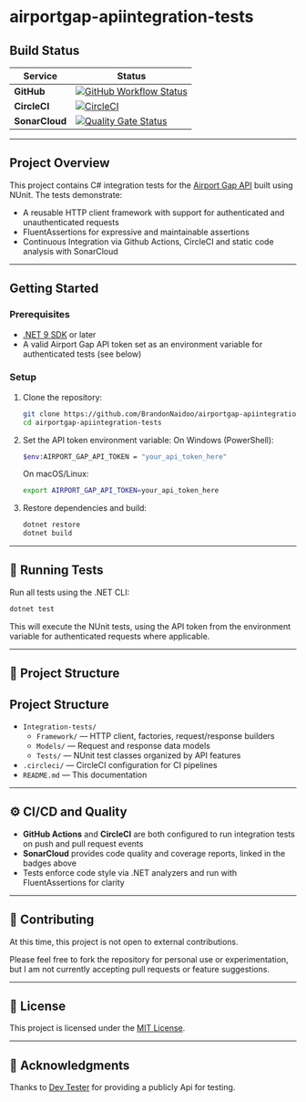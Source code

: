 # airportgap-apiintegration-tests

## Build Status

| Service        | Status                                                                                                                                                                                                                                                 |
| -------------- | ------------------------------------------------------------------------------------------------------------------------------------------------------------------------------------------------------------------------------------------------------ |
| **GitHub**     | [![GitHub Workflow Status](https://github.com/BrandonNaidoo/airportgap-apiintegration-tests/actions/workflows/run-tests.yml/badge.svg)](https://github.com/BrandonNaidoo/airportgap-apiintegration-tests/actions/workflows/run-tests.yml)
| **CircleCI**   | [![CircleCI](https://dl.circleci.com/status-badge/img/circleci/)](https://dl.circleci.com/status-badge/redirect/circleci/) |
| **SonarCloud** | [![Quality Gate Status](https://sonarcloud.io/api/project_badges/measure?project=BrandonNaidoo_airportgap-apiintegration-tests&metric=alert_status)](https://sonarcloud.io/summary/new_code?id=BrandonNaidoo_airportgap-apiintegration-tests)    

---

## Project Overview


This project contains C# integration tests for the [Airport Gap API](https://airportgap.com/docs) built using NUnit. The tests demonstrate:

- A reusable HTTP client framework with support for authenticated and unauthenticated requests
- FluentAssertions for expressive and maintainable assertions
- Continuous Integration via Github Actions, CircleCI and static code analysis with SonarCloud

---

## Getting Started

### Prerequisites
- [.NET 9 SDK](https://dotnet.microsoft.com/en-us/download/dotnet/9.0) or later
- A valid Airport Gap API token set as an environment variable for authenticated tests (see below)


### Setup

1. Clone the repository:
    ```bash
    git clone https://github.com/BrandonNaidoo/airportgap-apiintegration-tests.git
    cd airportgap-apiintegration-tests
    ```
1. Set the API token environment variable:
   On Windows (PowerShell):
   ```bash
   $env:AIRPORT_GAP_API_TOKEN = "your_api_token_here"
   ```
   On macOS/Linux:
   ```bash
   export AIRPORT_GAP_API_TOKEN=your_api_token_here
   ```
1. Restore dependencies and build:
   ```bash
   dotnet restore
   dotnet build
   ```

---

## 🚀 Running Tests

Run all tests using the .NET CLI:

```bash
dotnet test
```

This will execute the NUnit tests, using the API token from the environment variable for authenticated requests where applicable.

---

## 🧩 Project Structure

## Project Structure

- `Integration-tests/`
  - `Framework/` — HTTP client, factories, request/response builders
  - `Models/` — Request and response data models
  - `Tests/` — NUnit test classes organized by API features
- `.circleci/` — CircleCI configuration for CI pipelines
- `README.md` — This documentation

---

## ⚙️ CI/CD and Quality

- **GitHub Actions** and **CircleCI** are both configured to run integration tests on push and pull request events
- **SonarCloud** provides code quality and coverage reports, linked in the badges above
- Tests enforce code style via .NET analyzers and run with FluentAssertions for clarity

---

## 🤝 Contributing

At this time, this project is not open to external contributions.

Please feel free to fork the repository for personal use or experimentation, but I am not currently accepting pull requests or feature suggestions.

---

## 📄 License

This project is licensed under the [MIT License](LICENSE).

---

## 🙌 Acknowledgments

Thanks to [Dev Tester](https://dev-tester.com/) for providing a publicly Api for testing.